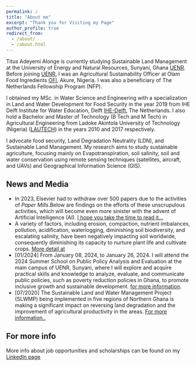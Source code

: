 ```yaml
---
permalink: /
title: "About me"
excerpt: "Thank you for Visiting my Page"
author_profile: true
redirect_from: 
  - /about/
  - /about.html
---
```


Titus Adeyemi Alonge is currently studying Sustainable Land Management at the University of Energy and Natural Resources, Sunyani, Ghana [UENR](https://uenr.edu.gh). Before joining [UENR](https://uenr.edu.gh), I was an Agricultural Sustainability Officer at Olam Food Ingredients [OFI](https://rb.gy/6t63vq), Akure, Nigeria. I was also a beneficiary of The Netherlands Fellowship Program (NFP).  

I obtained my MSc. in Water Science and Engineering with a specialization in Land and Water Development for Food Security in the year 2019 from IHE Delft Institute for Water Education, Delft [IHE-Delft](https://www.un-ihe.org), The Netherlands. I also hold a Bachelor and  Master of Technology (B Tech and M Tech) in Agricultural Engineering from Ladoke Akintola University of Technology (Nigeria) ([LAUTECH](https://www.lautech.edu.ng/)) in the years 2010 and 2017 respectively.

I advocate food security, Land Degradation Neutrality (LDN), and Sustainable Land Management. My research aims to study sustainable agriculture, focusing mainly on Evapotranspiration, soil salinity, soil and water conservation using remote sensing techniques (satellites, aircraft, and UAVs) and Geographical Information Science (GIS).


News and Media
------
* In 2023, Elsevier had to withdraw over 500 papers due to the activities of *Paper Mills*.Below are findings on the efforts of these unscrupulous activities,  which will become even more sinister with the advent of Artificial Intelligence (AI). [I hope you take the time to read it...](https://rb.gy/xqv7q6)
* A variety of factors, including erosion, compaction, nutrient imbalances, pollution, acidification, waterlogging, diminishing soil biodiversity, and escalating salinity, have been negatively impacting soil worldwide, consequently diminishing its capacity to nurture plant life and cultivate crops. [More detail at](https://www.bbc.com/future/bespoke/follow-the-food/why-soil-is-disappearing-from-farms/)
* [01/2024] From January 08, 2024, to January 26, 2024. I will attend the 2024 Summer School on Public Policy Analysis and Evaluation at the main campus of UENR, Sunyani, where I will explore and acquire practical skills and knowledge to analyze, evaluate, and communicate public policies, such as poverty reduction policies in Ghana, to promote inclusive growth and sustainable development. [for more information](https://uenr.edu.gh/uenr-hosts-summer-school-on-public-policy-and-evaluation-ssppe/).
* [07/2020] The Sustainable Land and Water Management Project (SLWMP) being implemented in five regions of Northern Ghana is making a significant impact on reversing land degradation and the improvement of agricultural productivity in the areas.  [For more information..](https://www.ghanaiantimes.com.gh/sustainable-land-water-management-project-in-northern-ghana-progressing-significantly)


For more info
------
More info about job opportunities and scholarships can be found on my [LinkedIn page](https://www.linkedin.com/in/titus-adeyemi-alonge)
